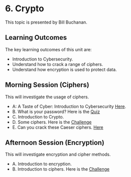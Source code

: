 # 6. Crypto
This topic is presented by Bill Buchanan.

## Learning Outcomes
The key learning outcomes of this unit are:

* Introduction to Cybersecurity.
* Understand how to crack a range of ciphers.
* Understand how encryption is used to protect data.

## Morning Session (Ciphers)
This will investigate the usage of ciphers.

* A: A Taste of Cyber: Introduction to Cybersecurity [Here](https://www.dropbox.com/s/25l7g0s3ueps0x1/neuro_crypto01.pptx?dl=0).
* B. What is your password? Here is the [Quiz](https://www.menti.com/453d44h63a)
* C. Introduction to Crypto. 
* D. Some ciphers. Here is the [Challenge](https://github.com/billbuchanan/taste_of_cyber/blob/master/04_crypto/quizzes/cipher_quiz_final.docx?raw=true)
* E. Can you crack these Caeser ciphers. [Here](http://asecuritysite.com/tests/tests?sortBy=caesar)

## Afternoon Session (Encryption)
This will investigate encryption and cipher methods.

* A. Introduction to encryption.
* B. Introduction to ciphers. Here is the [Challenge](https://asecuritysite.com/challenges")
